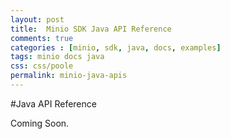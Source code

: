 ```yaml
---
layout: post
title:  Minio SDK Java API Reference
comments: true
categories : [minio, sdk, java, docs, examples]
tags: minio docs java
css: css/poole
permalink: minio-java-apis
---
```

#Java API Reference


 Coming Soon.